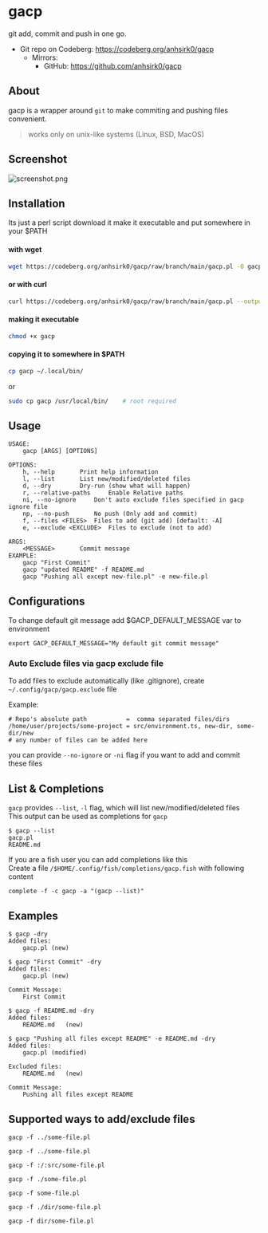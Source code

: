 # gacp
git add, commit and push in one go.

+ Git repo on Codeberg: <https://codeberg.org/anhsirk0/gacp>
  - Mirrors:
    + GitHub: <https://github.com/anhsirk0/gacp>

## About
gacp is a wrapper around `git` to make commiting and pushing files convenient.
> works only on unix-like systems (Linux, BSD, MacOS)

## Screenshot
![screenshot.png](https://codeberg.org/anhsirk0/gacp/raw/branch/main/screenshot.png)

## Installation
Its just a perl script
download it make it executable and put somewhere in your $PATH

#### with wget
``` bash
wget https://codeberg.org/anhsirk0/gacp/raw/branch/main/gacp.pl -O gacp
```
#### or with curl
``` bash
curl https://codeberg.org/anhsirk0/gacp/raw/branch/main/gacp.pl --output gacp
```
#### making it executable
```bash
chmod +x gacp
```
#### copying it to somewhere in $PATH
```bash
cp gacp ~/.local/bin/
```
or 
```bash
sudo cp gacp /usr/local/bin/    # root required
```

## Usage
```text
USAGE:
	gacp [ARGS] [OPTIONS]

OPTIONS:
	h, --help 		Print help information
	l, --list 		List new/modified/deleted files
	d, --dry 		Dry-run (show what will happen)
	r, --relative-paths 	Enable Relative paths
	ni, --no-ignore 	Don't auto exclude files specified in gacp ignore file
	np, --no-push 		No push (Only add and commit)
	f, --files <FILES>	Files to add (git add) [default: -A]
	e, --exclude <EXCLUDE>	Files to exclude (not to add)

ARGS:
	<MESSAGE> 		Commit message
EXAMPLE:
	gacp "First Commit"
	gacp "updated README" -f README.md
	gacp "Pushing all except new-file.pl" -e new-file.pl
```

## Configurations
To change default git message add $GACP_DEFAULT_MESSAGE var to environment
```shell
export GACP_DEFAULT_MESSAGE="My default git commit message"
```

### Auto Exclude files via gacp exclude file
To add files to exclude automatically (like .gitignore), create `~/.config/gacp/gacp.exclude` file  

Example:
```text
# Repo's absolute path           =  comma separated files/dirs
/home/user/projects/some-project = src/environment.ts, new-dir, some-dir/new
# any number of files can be added here
```
you can provide `--no-ignore` or `-ni` flag if you want to add and commit these files

## List & Completions
`gacp` provides `--list`, `-l` flag, which will list new/modified/deleted files  
This output can be used as completions for `gacp`  
```text
$ gacp --list
gacp.pl
README.md
```

If you are a fish user you can add completions like this  
Create a file `/$HOME/.config/fish/completions/gacp.fish` with following content
```shell
complete -f -c gacp -a "(gacp --list)"
```

## Examples

```text
$ gacp -dry
Added files:
	gacp.pl	(new)
```

```text
$ gacp "First Commit" -dry
Added files:
	gacp.pl	(new)

Commit Message:
	First Commit
```

```text
$ gacp -f README.md -dry
Added files:
	README.md	(new)
```

```text
$ gacp "Pushing all files except README" -e README.md -dry
Added files:
	gacp.pl	(modified)

Excluded files:
	README.md	(new)

Commit Message:
	Pushing all files except README
```

## Supported ways to add/exclude files
```text
gacp -f ../some-file.pl
```
```text
gacp -f ../some-file.pl
```
```text
gacp -f :/:src/some-file.pl
```
```text
gacp -f ./some-file.pl
```
```text
gacp -f some-file.pl
```
```text
gacp -f ./dir/some-file.pl
```
```text
gacp -f dir/some-file.pl
```

